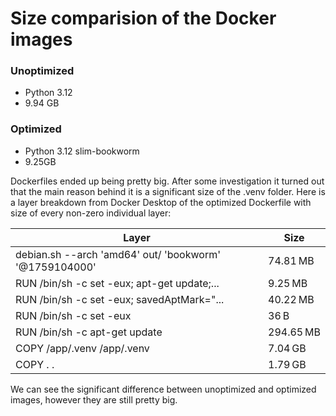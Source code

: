 # Size comparision of the Docker images

### Unoptimized

- Python 3.12
- 9.94 GB

### Optimized

- Python 3.12 slim-bookworm
- 9.25GB

Dockerfiles ended up being pretty big. After some investigation it turned out that the main reason behind it is a significant size of the .venv folder.
Here is a layer breakdown from Docker Desktop of the optimized Dockerfile with size of every non-zero individual layer:

| Layer                                                  | Size      |
| ------------------------------------------------------ | --------- |
| debian.sh --arch 'amd64' out/ 'bookworm' '@1759104000' | 74.81 MB  |
| RUN /bin/sh -c set -eux; apt-get update;...            | 9.25 MB   |
| RUN /bin/sh -c set -eux; savedAptMark="...             | 40.22 MB  |
| RUN /bin/sh -c set -eux                                | 36 B      |
| RUN /bin/sh -c apt-get update                          | 294.65 MB |
| COPY /app/.venv /app/.venv                             | 7.04 GB   |
| COPY . .                                               | 1.79 GB   |

We can see the significant difference between unoptimized and optimized images, however they are still pretty big.
